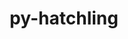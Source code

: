 ---
title: "py-hatchling"
layout: cache
categories: [package, develop-2024-11-10]
meta: {"versions": ["1.25.0"], "compilers": ["apple-clang@=15.0.0", "cce@=15.0.1", "gcc@=11.1.0", "gcc@=11.4.0", "gcc@=13.2.0", "gcc@=7.3.1", "gcc@=7.5.0", "gcc@=9.4.0", "oneapi@=2024.2.1"], "oss": ["amzn2", "rhel8", "ubuntu18.04", "ubuntu20.04", "ubuntu22.04", "ubuntu24.04", "ventura"], "platforms": ["darwin", "linux"], "targets": ["aarch64", "neoverse_n1", "neoverse_v1", "neoverse_v2", "ppc64le", "x86_64_v3", "zen4"], "stacks": ["aws-isc", "aws-isc-aarch64", "data-vis-sdk", "e4s", "e4s-cray-rhel", "e4s-neoverse-v2", "e4s-neoverse_v1", "e4s-oneapi", "e4s-power", "ml-darwin-aarch64-mps", "ml-linux-aarch64-cpu", "ml-linux-aarch64-cuda", "ml-linux-x86_64-cpu", "ml-linux-x86_64-cuda", "ml-linux-x86_64-rocm", "radiuss", "root"], "num_specs": 33, "num_specs_by_stack": {"root": 33, "ml-darwin-aarch64-mps": 2, "aws-isc-aarch64": 2, "aws-isc": 1, "e4s-cray-rhel": 1, "radiuss": 2, "e4s-power": 3, "data-vis-sdk": 2, "e4s-neoverse_v1": 3, "e4s-neoverse-v2": 2, "e4s": 5, "e4s-oneapi": 4, "ml-linux-aarch64-cpu": 3, "ml-linux-aarch64-cuda": 3, "ml-linux-x86_64-rocm": 2, "ml-linux-x86_64-cuda": 3, "ml-linux-x86_64-cpu": 3}}
spec_details: [{"hash": "7bmmu3x63qki4tsa5q3ifprsjx52i2pl", "compiler": "apple-clang@=15.0.0", "versions": ["1.25.0"], "os": "ventura", "platform": "darwin", "target": "aarch64", "variants": ["build_system=python_pip"], "stacks": ["root", "ml-darwin-aarch64-mps"], "size": "-", "tarball": "https://binaries.spack.io/develop-2024-11-10/build_cache/darwin-ventura-aarch64/apple-clang-15.0.0/py-hatchling-1.25.0/darwin-ventura-aarch64-apple-clang-15.0.0-py-hatchling-1.25.0-7bmmu3x63qki4tsa5q3ifprsjx52i2pl.spack"}, {"hash": "jcrgrt2vaeiaxklg6f7ckd6jepsdhl4u", "compiler": "apple-clang@=15.0.0", "versions": ["1.25.0"], "os": "ventura", "platform": "darwin", "target": "aarch64", "variants": ["build_system=python_pip"], "stacks": ["root", "ml-darwin-aarch64-mps"], "size": "-", "tarball": "https://binaries.spack.io/develop-2024-11-10/build_cache/darwin-ventura-aarch64/apple-clang-15.0.0/py-hatchling-1.25.0/darwin-ventura-aarch64-apple-clang-15.0.0-py-hatchling-1.25.0-jcrgrt2vaeiaxklg6f7ckd6jepsdhl4u.spack"}, {"hash": "vdybuq3naj5pzbaugcwyv4je44bjuip3", "compiler": "gcc@=7.3.1", "versions": ["1.25.0"], "os": "amzn2", "platform": "linux", "target": "aarch64", "variants": ["build_system=python_pip"], "stacks": ["root", "aws-isc-aarch64"], "size": "-", "tarball": "https://binaries.spack.io/develop-2024-11-10/build_cache/linux-amzn2-aarch64/gcc-7.3.1/py-hatchling-1.25.0/linux-amzn2-aarch64-gcc-7.3.1-py-hatchling-1.25.0-vdybuq3naj5pzbaugcwyv4je44bjuip3.spack"}, {"hash": "brtslwlcdmr5dzrkj5uhomti7ucbcv4m", "compiler": "gcc@=7.3.1", "versions": ["1.25.0"], "os": "amzn2", "platform": "linux", "target": "neoverse_n1", "variants": ["build_system=python_pip"], "stacks": ["root", "aws-isc-aarch64"], "size": "-", "tarball": "https://binaries.spack.io/develop-2024-11-10/build_cache/linux-amzn2-neoverse_n1/gcc-7.3.1/py-hatchling-1.25.0/linux-amzn2-neoverse_n1-gcc-7.3.1-py-hatchling-1.25.0-brtslwlcdmr5dzrkj5uhomti7ucbcv4m.spack"}, {"hash": "uiysjxkmrodtplx7ja6jbj5rnovudgwq", "compiler": "gcc@=7.3.1", "versions": ["1.25.0"], "os": "amzn2", "platform": "linux", "target": "x86_64_v3", "variants": ["build_system=python_pip"], "stacks": ["root", "aws-isc"], "size": "-", "tarball": "https://binaries.spack.io/develop-2024-11-10/build_cache/linux-amzn2-x86_64_v3/gcc-7.3.1/py-hatchling-1.25.0/linux-amzn2-x86_64_v3-gcc-7.3.1-py-hatchling-1.25.0-uiysjxkmrodtplx7ja6jbj5rnovudgwq.spack"}, {"hash": "jqjr4n4fvaktq3hoe72oa5tztviw64cc", "compiler": "cce@=15.0.1", "versions": ["1.25.0"], "os": "rhel8", "platform": "linux", "target": "zen4", "variants": ["build_system=python_pip"], "stacks": ["root", "e4s-cray-rhel"], "size": "-", "tarball": "https://binaries.spack.io/develop-2024-11-10/build_cache/linux-rhel8-zen4/cce-15.0.1/py-hatchling-1.25.0/linux-rhel8-zen4-cce-15.0.1-py-hatchling-1.25.0-jqjr4n4fvaktq3hoe72oa5tztviw64cc.spack"}, {"hash": "yskbfqebzjr6am2yugek32uzhsvmdf4c", "compiler": "gcc@=7.5.0", "versions": ["1.25.0"], "os": "ubuntu18.04", "platform": "linux", "target": "x86_64_v3", "variants": ["build_system=python_pip"], "stacks": ["radiuss", "root"], "size": "-", "tarball": "https://binaries.spack.io/develop-2024-11-10/build_cache/linux-ubuntu18.04-x86_64_v3/gcc-7.5.0/py-hatchling-1.25.0/linux-ubuntu18.04-x86_64_v3-gcc-7.5.0-py-hatchling-1.25.0-yskbfqebzjr6am2yugek32uzhsvmdf4c.spack"}, {"hash": "gpjxrphc3d3vyq4qxbdeq6qxkjmar7by", "compiler": "gcc@=7.5.0", "versions": ["1.25.0"], "os": "ubuntu18.04", "platform": "linux", "target": "x86_64_v3", "variants": ["build_system=python_pip"], "stacks": ["radiuss", "root"], "size": "-", "tarball": "https://binaries.spack.io/develop-2024-11-10/build_cache/linux-ubuntu18.04-x86_64_v3/gcc-7.5.0/py-hatchling-1.25.0/linux-ubuntu18.04-x86_64_v3-gcc-7.5.0-py-hatchling-1.25.0-gpjxrphc3d3vyq4qxbdeq6qxkjmar7by.spack"}, {"hash": "cnezo2lhtmjqn6huuoebq6wtpi5d66nr", "compiler": "gcc@=9.4.0", "versions": ["1.25.0"], "os": "ubuntu20.04", "platform": "linux", "target": "ppc64le", "variants": ["build_system=python_pip"], "stacks": ["root", "e4s-power"], "size": "-", "tarball": "https://binaries.spack.io/develop-2024-11-10/build_cache/linux-ubuntu20.04-ppc64le/gcc-9.4.0/py-hatchling-1.25.0/linux-ubuntu20.04-ppc64le-gcc-9.4.0-py-hatchling-1.25.0-cnezo2lhtmjqn6huuoebq6wtpi5d66nr.spack"}, {"hash": "2de3y65o2ot7lil3fclvsxcx27jkyf5g", "compiler": "gcc@=9.4.0", "versions": ["1.25.0"], "os": "ubuntu20.04", "platform": "linux", "target": "ppc64le", "variants": ["build_system=python_pip"], "stacks": ["root", "e4s-power"], "size": "-", "tarball": "https://binaries.spack.io/develop-2024-11-10/build_cache/linux-ubuntu20.04-ppc64le/gcc-9.4.0/py-hatchling-1.25.0/linux-ubuntu20.04-ppc64le-gcc-9.4.0-py-hatchling-1.25.0-2de3y65o2ot7lil3fclvsxcx27jkyf5g.spack"}, {"hash": "2g4futqizxig3kgp3peluats5vm75m3e", "compiler": "gcc@=9.4.0", "versions": ["1.25.0"], "os": "ubuntu20.04", "platform": "linux", "target": "ppc64le", "variants": ["build_system=python_pip"], "stacks": ["root", "e4s-power"], "size": "-", "tarball": "https://binaries.spack.io/develop-2024-11-10/build_cache/linux-ubuntu20.04-ppc64le/gcc-9.4.0/py-hatchling-1.25.0/linux-ubuntu20.04-ppc64le-gcc-9.4.0-py-hatchling-1.25.0-2g4futqizxig3kgp3peluats5vm75m3e.spack"}, {"hash": "oy62hpanvkzuzof4z7o5td2t3psrsug2", "compiler": "gcc@=11.1.0", "versions": ["1.25.0"], "os": "ubuntu20.04", "platform": "linux", "target": "x86_64_v3", "variants": ["build_system=python_pip"], "stacks": ["root", "data-vis-sdk"], "size": "-", "tarball": "https://binaries.spack.io/develop-2024-11-10/build_cache/linux-ubuntu20.04-x86_64_v3/gcc-11.1.0/py-hatchling-1.25.0/linux-ubuntu20.04-x86_64_v3-gcc-11.1.0-py-hatchling-1.25.0-oy62hpanvkzuzof4z7o5td2t3psrsug2.spack"}, {"hash": "jskyyozn3auhh7vldj3ptdtwjwx3j5t2", "compiler": "gcc@=11.1.0", "versions": ["1.25.0"], "os": "ubuntu20.04", "platform": "linux", "target": "x86_64_v3", "variants": ["build_system=python_pip"], "stacks": ["root", "data-vis-sdk"], "size": "-", "tarball": "https://binaries.spack.io/develop-2024-11-10/build_cache/linux-ubuntu20.04-x86_64_v3/gcc-11.1.0/py-hatchling-1.25.0/linux-ubuntu20.04-x86_64_v3-gcc-11.1.0-py-hatchling-1.25.0-jskyyozn3auhh7vldj3ptdtwjwx3j5t2.spack"}, {"hash": "y656h7hugvvncyt4upqqidgaia234nhw", "compiler": "gcc@=11.4.0", "versions": ["1.25.0"], "os": "ubuntu22.04", "platform": "linux", "target": "neoverse_v1", "variants": ["build_system=python_pip"], "stacks": ["root", "e4s-neoverse_v1"], "size": "-", "tarball": "https://binaries.spack.io/develop-2024-11-10/build_cache/linux-ubuntu22.04-neoverse_v1/gcc-11.4.0/py-hatchling-1.25.0/linux-ubuntu22.04-neoverse_v1-gcc-11.4.0-py-hatchling-1.25.0-y656h7hugvvncyt4upqqidgaia234nhw.spack"}, {"hash": "ritrus3micbhjv4b6vx5nal2kvumolqh", "compiler": "gcc@=11.4.0", "versions": ["1.25.0"], "os": "ubuntu22.04", "platform": "linux", "target": "neoverse_v1", "variants": ["build_system=python_pip"], "stacks": ["root", "e4s-neoverse_v1"], "size": "-", "tarball": "https://binaries.spack.io/develop-2024-11-10/build_cache/linux-ubuntu22.04-neoverse_v1/gcc-11.4.0/py-hatchling-1.25.0/linux-ubuntu22.04-neoverse_v1-gcc-11.4.0-py-hatchling-1.25.0-ritrus3micbhjv4b6vx5nal2kvumolqh.spack"}, {"hash": "vmyuogcpogjzbr6wq6vhfqaes77mlqfo", "compiler": "gcc@=11.4.0", "versions": ["1.25.0"], "os": "ubuntu22.04", "platform": "linux", "target": "neoverse_v1", "variants": ["build_system=python_pip"], "stacks": ["root", "e4s-neoverse_v1"], "size": "-", "tarball": "https://binaries.spack.io/develop-2024-11-10/build_cache/linux-ubuntu22.04-neoverse_v1/gcc-11.4.0/py-hatchling-1.25.0/linux-ubuntu22.04-neoverse_v1-gcc-11.4.0-py-hatchling-1.25.0-vmyuogcpogjzbr6wq6vhfqaes77mlqfo.spack"}, {"hash": "qh5ihf5nsh5xy32pe4vl5wxgkxtpjzqv", "compiler": "gcc@=11.4.0", "versions": ["1.25.0"], "os": "ubuntu22.04", "platform": "linux", "target": "neoverse_v2", "variants": ["build_system=python_pip"], "stacks": ["root", "e4s-neoverse-v2"], "size": "-", "tarball": "https://binaries.spack.io/develop-2024-11-10/build_cache/linux-ubuntu22.04-neoverse_v2/gcc-11.4.0/py-hatchling-1.25.0/linux-ubuntu22.04-neoverse_v2-gcc-11.4.0-py-hatchling-1.25.0-qh5ihf5nsh5xy32pe4vl5wxgkxtpjzqv.spack"}, {"hash": "r3p4hufrdgcp5jkgmjsxapndu4a4jjpm", "compiler": "gcc@=11.4.0", "versions": ["1.25.0"], "os": "ubuntu22.04", "platform": "linux", "target": "neoverse_v2", "variants": ["build_system=python_pip"], "stacks": ["root", "e4s-neoverse-v2"], "size": "-", "tarball": "https://binaries.spack.io/develop-2024-11-10/build_cache/linux-ubuntu22.04-neoverse_v2/gcc-11.4.0/py-hatchling-1.25.0/linux-ubuntu22.04-neoverse_v2-gcc-11.4.0-py-hatchling-1.25.0-r3p4hufrdgcp5jkgmjsxapndu4a4jjpm.spack"}, {"hash": "xhupkbldi4vyrmq5hu2pvr23u7ovoecg", "compiler": "gcc@=11.4.0", "versions": ["1.25.0"], "os": "ubuntu22.04", "platform": "linux", "target": "x86_64_v3", "variants": ["build_system=python_pip"], "stacks": ["root", "e4s"], "size": "-", "tarball": "https://binaries.spack.io/develop-2024-11-10/build_cache/linux-ubuntu22.04-x86_64_v3/gcc-11.4.0/py-hatchling-1.25.0/linux-ubuntu22.04-x86_64_v3-gcc-11.4.0-py-hatchling-1.25.0-xhupkbldi4vyrmq5hu2pvr23u7ovoecg.spack"}, {"hash": "adjylyo67m4la5ofgcyxwdxywiclsrxm", "compiler": "gcc@=11.4.0", "versions": ["1.25.0"], "os": "ubuntu22.04", "platform": "linux", "target": "x86_64_v3", "variants": ["build_system=python_pip"], "stacks": ["root", "e4s"], "size": "-", "tarball": "https://binaries.spack.io/develop-2024-11-10/build_cache/linux-ubuntu22.04-x86_64_v3/gcc-11.4.0/py-hatchling-1.25.0/linux-ubuntu22.04-x86_64_v3-gcc-11.4.0-py-hatchling-1.25.0-adjylyo67m4la5ofgcyxwdxywiclsrxm.spack"}, {"hash": "dr2e2hikwcexfk2ennk4rjitbhawcwut", "compiler": "gcc@=11.4.0", "versions": ["1.25.0"], "os": "ubuntu22.04", "platform": "linux", "target": "x86_64_v3", "variants": ["build_system=python_pip"], "stacks": ["root", "e4s"], "size": "-", "tarball": "https://binaries.spack.io/develop-2024-11-10/build_cache/linux-ubuntu22.04-x86_64_v3/gcc-11.4.0/py-hatchling-1.25.0/linux-ubuntu22.04-x86_64_v3-gcc-11.4.0-py-hatchling-1.25.0-dr2e2hikwcexfk2ennk4rjitbhawcwut.spack"}, {"hash": "s5exofs2y3kqqr6cq6x3uzhwux3impio", "compiler": "gcc@=11.4.0", "versions": ["1.25.0"], "os": "ubuntu22.04", "platform": "linux", "target": "x86_64_v3", "variants": ["build_system=python_pip"], "stacks": ["root", "e4s"], "size": "-", "tarball": "https://binaries.spack.io/develop-2024-11-10/build_cache/linux-ubuntu22.04-x86_64_v3/gcc-11.4.0/py-hatchling-1.25.0/linux-ubuntu22.04-x86_64_v3-gcc-11.4.0-py-hatchling-1.25.0-s5exofs2y3kqqr6cq6x3uzhwux3impio.spack"}, {"hash": "6flwfmfhene53ypducghl7nsmauhvvzg", "compiler": "gcc@=11.4.0", "versions": ["1.25.0"], "os": "ubuntu22.04", "platform": "linux", "target": "x86_64_v3", "variants": ["build_system=python_pip"], "stacks": ["root", "e4s"], "size": "-", "tarball": "https://binaries.spack.io/develop-2024-11-10/build_cache/linux-ubuntu22.04-x86_64_v3/gcc-11.4.0/py-hatchling-1.25.0/linux-ubuntu22.04-x86_64_v3-gcc-11.4.0-py-hatchling-1.25.0-6flwfmfhene53ypducghl7nsmauhvvzg.spack"}, {"hash": "ud7n7sah4z5r3dhoz2o47pj7vxmoybyu", "compiler": "oneapi@=2024.2.1", "versions": ["1.25.0"], "os": "ubuntu22.04", "platform": "linux", "target": "x86_64_v3", "variants": ["build_system=python_pip"], "stacks": ["root", "e4s-oneapi"], "size": "-", "tarball": "https://binaries.spack.io/develop-2024-11-10/build_cache/linux-ubuntu22.04-x86_64_v3/oneapi-2024.2.1/py-hatchling-1.25.0/linux-ubuntu22.04-x86_64_v3-oneapi-2024.2.1-py-hatchling-1.25.0-ud7n7sah4z5r3dhoz2o47pj7vxmoybyu.spack"}, {"hash": "icrowppjvbwgqgcrpk2utdp7kaflkxau", "compiler": "oneapi@=2024.2.1", "versions": ["1.25.0"], "os": "ubuntu22.04", "platform": "linux", "target": "x86_64_v3", "variants": ["build_system=python_pip"], "stacks": ["root", "e4s-oneapi"], "size": "-", "tarball": "https://binaries.spack.io/develop-2024-11-10/build_cache/linux-ubuntu22.04-x86_64_v3/oneapi-2024.2.1/py-hatchling-1.25.0/linux-ubuntu22.04-x86_64_v3-oneapi-2024.2.1-py-hatchling-1.25.0-icrowppjvbwgqgcrpk2utdp7kaflkxau.spack"}, {"hash": "vva7lxiak7dqituehcjh5zcqioxbw5ju", "compiler": "oneapi@=2024.2.1", "versions": ["1.25.0"], "os": "ubuntu22.04", "platform": "linux", "target": "x86_64_v3", "variants": ["build_system=python_pip"], "stacks": ["root", "e4s-oneapi"], "size": "-", "tarball": "https://binaries.spack.io/develop-2024-11-10/build_cache/linux-ubuntu22.04-x86_64_v3/oneapi-2024.2.1/py-hatchling-1.25.0/linux-ubuntu22.04-x86_64_v3-oneapi-2024.2.1-py-hatchling-1.25.0-vva7lxiak7dqituehcjh5zcqioxbw5ju.spack"}, {"hash": "33c5clpfdh2y3xojxiz4ta6x74c26sp7", "compiler": "oneapi@=2024.2.1", "versions": ["1.25.0"], "os": "ubuntu22.04", "platform": "linux", "target": "x86_64_v3", "variants": ["build_system=python_pip"], "stacks": ["root", "e4s-oneapi"], "size": "-", "tarball": "https://binaries.spack.io/develop-2024-11-10/build_cache/linux-ubuntu22.04-x86_64_v3/oneapi-2024.2.1/py-hatchling-1.25.0/linux-ubuntu22.04-x86_64_v3-oneapi-2024.2.1-py-hatchling-1.25.0-33c5clpfdh2y3xojxiz4ta6x74c26sp7.spack"}, {"hash": "7tqb4mjbipw6fskohifv3ee7dmyjuez3", "compiler": "gcc@=13.2.0", "versions": ["1.25.0"], "os": "ubuntu24.04", "platform": "linux", "target": "aarch64", "variants": ["build_system=python_pip"], "stacks": ["ml-linux-aarch64-cpu", "root", "ml-linux-aarch64-cuda"], "size": "-", "tarball": "https://binaries.spack.io/develop-2024-11-10/build_cache/linux-ubuntu24.04-aarch64/gcc-13.2.0/py-hatchling-1.25.0/linux-ubuntu24.04-aarch64-gcc-13.2.0-py-hatchling-1.25.0-7tqb4mjbipw6fskohifv3ee7dmyjuez3.spack"}, {"hash": "ibkvjsezwg75bk2t7es326n7piv3ttag", "compiler": "gcc@=13.2.0", "versions": ["1.25.0"], "os": "ubuntu24.04", "platform": "linux", "target": "aarch64", "variants": ["build_system=python_pip"], "stacks": ["ml-linux-aarch64-cpu", "root", "ml-linux-aarch64-cuda"], "size": "-", "tarball": "https://binaries.spack.io/develop-2024-11-10/build_cache/linux-ubuntu24.04-aarch64/gcc-13.2.0/py-hatchling-1.25.0/linux-ubuntu24.04-aarch64-gcc-13.2.0-py-hatchling-1.25.0-ibkvjsezwg75bk2t7es326n7piv3ttag.spack"}, {"hash": "zgg3qrj2m2o4nsfr6ltzedjudoajygyh", "compiler": "gcc@=13.2.0", "versions": ["1.25.0"], "os": "ubuntu24.04", "platform": "linux", "target": "aarch64", "variants": ["build_system=python_pip"], "stacks": ["ml-linux-aarch64-cpu", "root", "ml-linux-aarch64-cuda"], "size": "-", "tarball": "https://binaries.spack.io/develop-2024-11-10/build_cache/linux-ubuntu24.04-aarch64/gcc-13.2.0/py-hatchling-1.25.0/linux-ubuntu24.04-aarch64-gcc-13.2.0-py-hatchling-1.25.0-zgg3qrj2m2o4nsfr6ltzedjudoajygyh.spack"}, {"hash": "qbxhagw4gfkkg4t5jr3egeeyslmgq5z6", "compiler": "gcc@=13.2.0", "versions": ["1.25.0"], "os": "ubuntu24.04", "platform": "linux", "target": "x86_64_v3", "variants": ["build_system=python_pip"], "stacks": ["ml-linux-x86_64-rocm", "root", "ml-linux-x86_64-cuda", "ml-linux-x86_64-cpu"], "size": "-", "tarball": "https://binaries.spack.io/develop-2024-11-10/build_cache/linux-ubuntu24.04-x86_64_v3/gcc-13.2.0/py-hatchling-1.25.0/linux-ubuntu24.04-x86_64_v3-gcc-13.2.0-py-hatchling-1.25.0-qbxhagw4gfkkg4t5jr3egeeyslmgq5z6.spack"}, {"hash": "hxot3wbpufzwelajaexwca45phubf74c", "compiler": "gcc@=13.2.0", "versions": ["1.25.0"], "os": "ubuntu24.04", "platform": "linux", "target": "x86_64_v3", "variants": ["build_system=python_pip"], "stacks": ["ml-linux-x86_64-rocm", "root", "ml-linux-x86_64-cuda", "ml-linux-x86_64-cpu"], "size": "-", "tarball": "https://binaries.spack.io/develop-2024-11-10/build_cache/linux-ubuntu24.04-x86_64_v3/gcc-13.2.0/py-hatchling-1.25.0/linux-ubuntu24.04-x86_64_v3-gcc-13.2.0-py-hatchling-1.25.0-hxot3wbpufzwelajaexwca45phubf74c.spack"}, {"hash": "tobx5guw6x543r66ailk5kag5ufn7rcj", "compiler": "gcc@=13.2.0", "versions": ["1.25.0"], "os": "ubuntu24.04", "platform": "linux", "target": "x86_64_v3", "variants": ["build_system=python_pip"], "stacks": ["root", "ml-linux-x86_64-cuda", "ml-linux-x86_64-cpu"], "size": "-", "tarball": "https://binaries.spack.io/develop-2024-11-10/build_cache/linux-ubuntu24.04-x86_64_v3/gcc-13.2.0/py-hatchling-1.25.0/linux-ubuntu24.04-x86_64_v3-gcc-13.2.0-py-hatchling-1.25.0-tobx5guw6x543r66ailk5kag5ufn7rcj.spack"}]
---